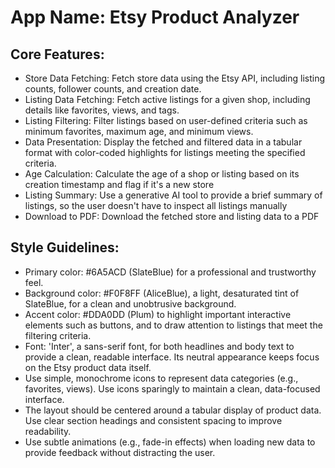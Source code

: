 # **App Name**: Etsy Product Analyzer

## Core Features:

- Store Data Fetching: Fetch store data using the Etsy API, including listing counts, follower counts, and creation date.
- Listing Data Fetching: Fetch active listings for a given shop, including details like favorites, views, and tags.
- Listing Filtering: Filter listings based on user-defined criteria such as minimum favorites, maximum age, and minimum views.
- Data Presentation: Display the fetched and filtered data in a tabular format with color-coded highlights for listings meeting the specified criteria.
- Age Calculation: Calculate the age of a shop or listing based on its creation timestamp and flag if it's a new store
- Listing Summary: Use a generative AI tool to provide a brief summary of listings, so the user doesn't have to inspect all listings manually
- Download to PDF: Download the fetched store and listing data to a PDF

## Style Guidelines:

- Primary color: #6A5ACD (SlateBlue) for a professional and trustworthy feel.
- Background color: #F0F8FF (AliceBlue), a light, desaturated tint of SlateBlue, for a clean and unobtrusive background.
- Accent color: #DDA0DD (Plum) to highlight important interactive elements such as buttons, and to draw attention to listings that meet the filtering criteria.
- Font: 'Inter', a sans-serif font, for both headlines and body text to provide a clean, readable interface. Its neutral appearance keeps focus on the Etsy product data itself.
- Use simple, monochrome icons to represent data categories (e.g., favorites, views). Use icons sparingly to maintain a clean, data-focused interface.
- The layout should be centered around a tabular display of product data. Use clear section headings and consistent spacing to improve readability.
- Use subtle animations (e.g., fade-in effects) when loading new data to provide feedback without distracting the user.